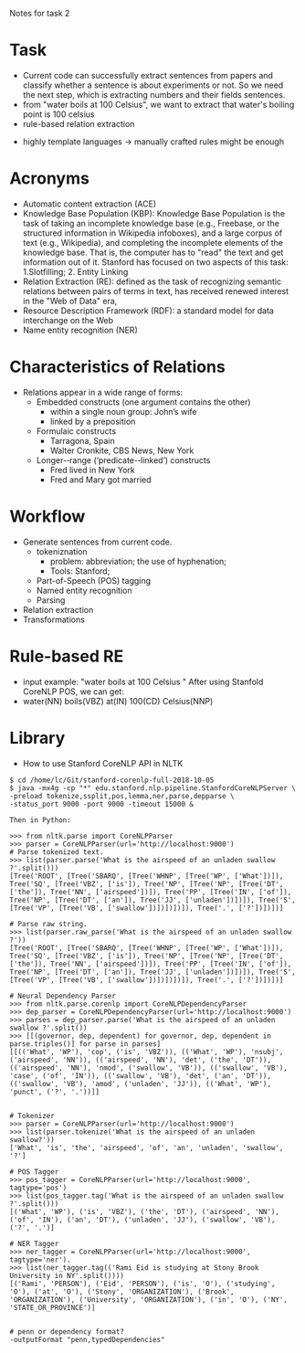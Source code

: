 Notes for task 2
# Task
* Current code can successfully extract sentences from papers and classify whether a sentence is about experiments or not. So we need the next step, which is extracting numbers and their fields sentences.
* from "water boils at 100 Celsius", we want to extract that water's boiling point is 100 celsius
* rule-based relation extraction
- highly template languages -> manually crafted rules might be enough


# Acronyms
* Automatic content extraction (ACE) 
* Knowledge Base Population (KBP):  Knowledge Base Population is the task of taking an incomplete knowledge base (e.g., Freebase, or the structured information in Wikipedia infoboxes), and a large corpus of text (e.g., Wikipedia), and completing the incomplete elements of the knowledge base. That is, the computer has to "read" the text and get information out of it. Stanford has focused on two aspects of this task: 1.Slotfilling; 2. Entity Linking  
* Relation Extraction (RE): defined as the task of recognizing semantic relations between  pairs  of  terms  in  text,  has  received  renewed  interest in the "Web of Data" era,
* Resource Description Framework (RDF): a standard model for data interchange on the Web
* Name entity recognition (NER)

# Characteristics of Relations 
* Relations appear in a wide range of forms:   
    * Embedded constructs (one argument contains the other)   
        * within a single noun group: John’s wife     
        * linked by a preposition   
    * Formulaic constructs
        * Tarragona, Spain
        * Walter Cronkite, CBS News, New York
    * Longer-­‐range (‘predicate-­‐linked’) constructs
        * Fred lived in New York
        * Fred and Mary got married

# Workflow
* Generate sentences from current code.
    * tokeniznation
        * problem: abbreviation; the use of hyphenation;
        * Tools: Stanford; 
    * Part-of-Speech (POS) tagging
    * Named entity recognition
    * Parsing
* Relation extraction
* Transformations


# Rule-based RE
* input example: "water boils at 100 Celsius "
After using Stanfold CoreNLP POS, we can get:
* water(NN) boils(VBZ) at(IN) 100(CD) Celsius(NNP)


# Library
* How to use Stanford CoreNLP API in NLTK
```
$ cd /home/lc/Git/stanford-corenlp-full-2018-10-05
$ java -mx4g -cp "*" edu.stanford.nlp.pipeline.StanfordCoreNLPServer \
-preload tokenize,ssplit,pos,lemma,ner,parse,depparse \
-status_port 9000 -port 9000 -timeout 15000 & 
```
    Then in Python:

```
>>> from nltk.parse import CoreNLPParser
>>> parser = CoreNLPParser(url='http://localhost:9000')
# Parse tokenized text.
>>> list(parser.parse('What is the airspeed of an unladen swallow ?'.split()))
[Tree('ROOT', [Tree('SBARQ', [Tree('WHNP', [Tree('WP', ['What'])]), Tree('SQ', [Tree('VBZ', ['is']), Tree('NP', [Tree('NP', [Tree('DT', ['the']), Tree('NN', ['airspeed'])]), Tree('PP', [Tree('IN', ['of']), Tree('NP', [Tree('DT', ['an']), Tree('JJ', ['unladen'])])]), Tree('S', [Tree('VP', [Tree('VB', ['swallow'])])])])]), Tree('.', ['?'])])])]

# Parse raw string.
>>> list(parser.raw_parse('What is the airspeed of an unladen swallow ?'))
[Tree('ROOT', [Tree('SBARQ', [Tree('WHNP', [Tree('WP', ['What'])]), Tree('SQ', [Tree('VBZ', ['is']), Tree('NP', [Tree('NP', [Tree('DT', ['the']), Tree('NN', ['airspeed'])]), Tree('PP', [Tree('IN', ['of']), Tree('NP', [Tree('DT', ['an']), Tree('JJ', ['unladen'])])]), Tree('S', [Tree('VP', [Tree('VB', ['swallow'])])])])]), Tree('.', ['?'])])])]

# Neural Dependency Parser
>>> from nltk.parse.corenlp import CoreNLPDependencyParser
>>> dep_parser = CoreNLPDependencyParser(url='http://localhost:9000')
>>> parses = dep_parser.parse('What is the airspeed of an unladen swallow ?'.split())
>>> [[(governor, dep, dependent) for governor, dep, dependent in parse.triples()] for parse in parses]
[[(('What', 'WP'), 'cop', ('is', 'VBZ')), (('What', 'WP'), 'nsubj', ('airspeed', 'NN')), (('airspeed', 'NN'), 'det', ('the', 'DT')), (('airspeed', 'NN'), 'nmod', ('swallow', 'VB')), (('swallow', 'VB'), 'case', ('of', 'IN')), (('swallow', 'VB'), 'det', ('an', 'DT')), (('swallow', 'VB'), 'amod', ('unladen', 'JJ')), (('What', 'WP'), 'punct', ('?', '.'))]]


# Tokenizer
>>> parser = CoreNLPParser(url='http://localhost:9000')
>>> list(parser.tokenize('What is the airspeed of an unladen swallow?'))
['What', 'is', 'the', 'airspeed', 'of', 'an', 'unladen', 'swallow', '?']

# POS Tagger
>>> pos_tagger = CoreNLPParser(url='http://localhost:9000', tagtype='pos')
>>> list(pos_tagger.tag('What is the airspeed of an unladen swallow ?'.split()))
[('What', 'WP'), ('is', 'VBZ'), ('the', 'DT'), ('airspeed', 'NN'), ('of', 'IN'), ('an', 'DT'), ('unladen', 'JJ'), ('swallow', 'VB'), ('?', '.')]

# NER Tagger
>>> ner_tagger = CoreNLPParser(url='http://localhost:9000', tagtype='ner').
>>> list(ner_tagger.tag(('Rami Eid is studying at Stony Brook University in NY'.split())))
[('Rami', 'PERSON'), ('Eid', 'PERSON'), ('is', 'O'), ('studying', 'O'), ('at', 'O'), ('Stony', 'ORGANIZATION'), ('Brook', 'ORGANIZATION'), ('University', 'ORGANIZATION'), ('in', 'O'), ('NY', 'STATE_OR_PROVINCE')]


# penn or dependency format?
-outputFormat "penn,typedDependencies"
```

